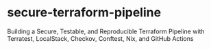 # secure-terraform-pipeline
Building a Secure, Testable, and Reproducible Terraform Pipeline with Terratest, LocalStack, Checkov, Conftest, Nix, and GitHub Actions
